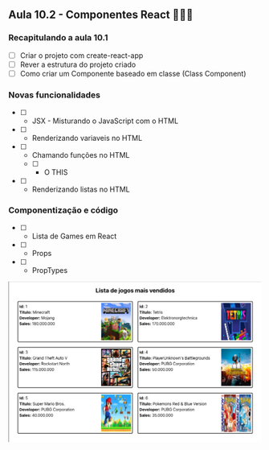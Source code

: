 ## Aula 10.2 - Componentes React 🧑🏻‍🏫

### Recapitulando a aula 10.1
- [ ] Criar o projeto com create-react-app
- [ ] Rever a estrutura do projeto criado
- [ ] Como criar um Componente baseado em classe (Class Component)

### Novas funcionalidades

- [ ] - JSX - Misturando o JavaScript com o HTML  
- [ ] - Renderizando variaveis no HTML  
- [ ] - Chamando funções no HTML  
  - [ ] - O THIS  
- [ ] - Renderizando listas no HTML  

### Componentização e código

- [ ] - Lista de Games em React  
- [ ] - Props  
- [ ] - PropTypes  

<p aling='center'>
  <img src='./public/imagens/GamesList.png' />
</p>